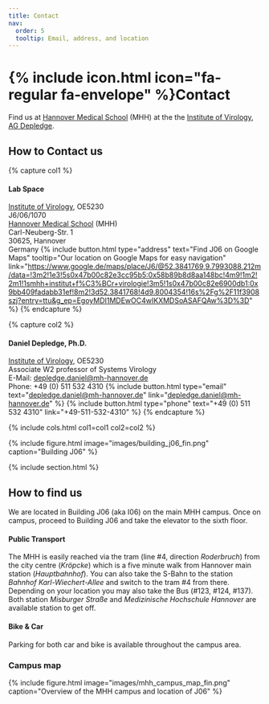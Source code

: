 ```yaml
---
title: Contact
nav:
  order: 5
  tooltip: Email, address, and location
---
```


# {% include icon.html icon="fa-regular fa-envelope" %}Contact

Find us at [Hannover Medical School](https://www.mhh.de/) (MHH) at the the [Institute of Virology](https://www.mhh.de/virologie), [AG Depledge](https://www.mhh.de/virologie/forschung/depledge-lab).


## How to Contact us

{% capture col1 %}
#### Lab Space
[Institute of Virology](https://www.mhh.de/virologie), OE5230<br>
J6/06/1070<br>
[Hannover Medical School](https://www.mhh.de/) (MHH)<br>
Carl-Neuberg-Str. 1<br>
30625, Hannover<br>
Germany
{%
  include button.html
  type="address"
  text="Find J06 on Google Maps"
  tooltip="Our location on Google Maps for easy navigation"
  link="https://www.google.de/maps/place/J6/@52.3841769,9.7993088,212m/data=!3m2!1e3!5s0x47b00c82e3cc95b5:0x58b89b8d8aa148bc!4m9!1m2!2m1!1smhh+institut+f%C3%BCr+virologie!3m5!1s0x47b00c82e6900db1:0x9bb409fadabb31ef!8m2!3d52.3841768!4d9.8004354!16s%2Fg%2F11f3908szj?entry=ttu&g_ep=EgoyMDI1MDEwOC4wIKXMDSoASAFQAw%3D%3D"
%}
{% endcapture %}

{% capture col2 %}
#### Daniel Depledge, Ph.D.
[Institute of Virology](https://www.mhh.de/virologie), OE5230<br>
Associate W2 professor of Systems Virology<br>
E-Mail: depledge.daniel@mh-hannover.de<br>
Phone: +49 (0) 511 532 4310
{%
  include button.html
  type="email"
  text="depledge.daniel@mh-hannover.de"
  link="depledge.daniel@mh-hannover.de"
%}
{%
  include button.html
  type="phone"
  text="+49 (0) 511 532 4310"
  link="+49-511-532-4310"
%}
{% endcapture %}

{% include cols.html col1=col1 col2=col2 %}

{%
  include figure.html
  image="images/building_j06_fin.png"
  caption="Building J06"
%}

{% include section.html %}

## How to find us
We are located in Building J06 (aka I06) on the main MHH campus. Once on campus, proceed to Building J06 and take the elevator to the sixth floor.

#### Public Transport
The MHH is easily reached via the tram (line #4, direction _Roderbruch_) from the city centre (_Kröpcke_) which is a five minute walk from Hannover main station (_Hauptbahnhof_). You can also take the S-Bahn to the station _Bahnhof Karl-Wiechert-Allee_ and switch to the tram #4 from there. Depending on your location you may also take the Bus (#123, #124, #137). Both station _Misburger Straße_ and _Medizinische Hochschule Hannover_ are available station to get off.

#### Bike & Car
Parking for both car and bike is available throughout the campus area.



### Campus map

{%
  include figure.html
  image="images/mhh_campus_map_fin.png"
  caption="Overview of the MHH campus and location of J06"
%}







